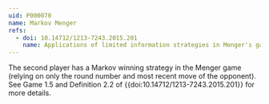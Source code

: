 ```yaml
---
uid: P000070
name: Markov Menger
refs:
  - doi: 10.14712/1213-7243.2015.201
    name: Applications of limited information strategies in Menger's game
---
```

The second player has a Markov winning strategy in the Menger game (relying on only the round number and most recent move of the opponent). See Game 1.5 and Definition 2.2 of {{doi:10.14712/1213-7243.2015.201}} for more details.
